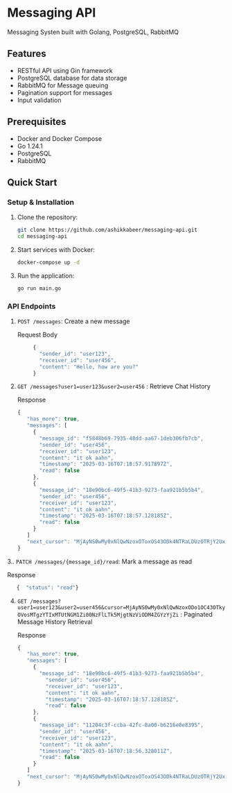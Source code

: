# Messaging API

Messaging Systen built with Golang, PostgreSQL, RabbitMQ

## Features
- RESTful API using Gin framework
- PostgreSQL database for data storage
- RabbitMQ for Message queuing 
- Pagination support for messages
- Input validation

## Prerequisites
- Docker and Docker Compose
- Go 1.24.1
- PostgreSQL
- RabbitMQ

## Quick Start

### Setup & Installation
1. Clone the repository:
   ```bash
   git clone https://github.com/ashikkabeer/messaging-api.git
   cd messaging-api
   ```

2. Start services with Docker:
   ```bash
   docker-compose up -d
   ```

3. Run the application:
   ```bash
   go run main.go
   ```
### API Endpoints
1. `POST /messages`: Create a new message

   Request Body
   ```jsx
        {
          "sender_id": "user123",
          "receiver_id": "user456",
          "content": "Hello, how are you?"
        }
   ```
2. `GET /messages?user1=user123&user2=user456` : Retrieve Chat History

   Response 
   ```jsx
   {
      "has_more": true,
      "messages": [
        {
          "message_id": "f5848b69-7935-48dd-aa67-1deb306fb7cb",
          "sender_id": "user456",
          "receiver_id": "user123",
          "content": "it ok aahn",
          "timestamp": "2025-03-16T07:18:57.917897Z",
          "read": false
        },
        {
          "message_id": "18e90bc6-49f5-41b3-9273-faa921b5b5b4",
          "sender_id": "user456",
          "receiver_id": "user123",
          "content": "it ok aahn",
          "timestamp": "2025-03-16T07:18:57.128185Z",
          "read": false
        }
      ]
      "next_cursor": "MjAyNS0wMy0xNlQwNzoxOToxOS43ODk4NTRaLDUzOTRjY2UxLWM3MWItNDZmMC05NjhjLWJlYThlYjQ3OTVhZQ=="
   }
   ```

3.. `PATCH /messages/{message_id}/read`: Mark a message as read

   Response
   ```jsx
      {  "status": "read"}
   ```

4. `GET /messages?user1=user123&user2=user456&cursor=MjAyNS0wMy0xNlQwNzoxODo1OC43OTkyOVosMTgzYTIxMTUtNGM1Zi00NzFlLTk5MjgtNzViODM4ZGYzYjZi` : Paginated Message History Retrieval

   Response 
   ```jsx
   {
      "has_more": true,
      "messages": [
        {
          "message_id": "18e90bc6-49f5-41b3-9273-faa921b5b5b4",
            "sender_id": "user456",
            "receiver_id": "user123",
            "content": "it ok aahn",
            "timestamp": "2025-03-16T07:18:57.128185Z",
            "read": false
        },
        {
          "message_id": "11204c3f-ccba-42fc-8a00-b6216e0e8395",
          "sender_id": "user456",
          "receiver_id": "user123",
          "content": "it ok aahn",
          "timestamp": "2025-03-16T07:18:56.328011Z",
          "read": false
        }
      ]
      "next_cursor": "MjAyNS0wMy0xNlQwNzoxOToxOS43ODk4NTRaLDUzOTRjY2UxLWM3MWItNDZmMC05NjhjLWJlYThlYjQ3OTVhZQ=="
   }
   ```
